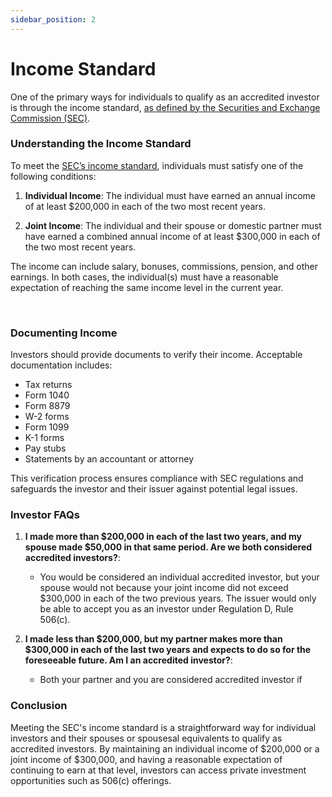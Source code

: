 ```yaml
---
sidebar_position: 2
---
```


# Income Standard

One of the primary ways for individuals to qualify as an accredited investor is through the income standard, [as defined by the Securities and Exchange Commission (SEC)](https://www.sec.gov/education/capitalraising/building-blocks/accredited-investor). 

### Understanding the Income Standard

To meet the [SEC’s income standard](https://www.sec.gov/education/capitalraising/building-blocks/accredited-investor), individuals must satisfy one of the following conditions:

1. **Individual Income**: The individual must have earned an annual income of at least $200,000 in each of the two most recent years. 

2. **Joint Income**: The individual and their spouse or domestic partner must have earned a combined annual income of at least $300,000 in each of the two most recent years.

The income can include salary, bonuses, commissions, pension, and other earnings. In both cases, the individual(s) must have a reasonable expectation of reaching the same income level in the current year.

&nbsp;

### Documenting Income

Investors should provide documents to verify their income. Acceptable documentation includes:

- Tax returns
- Form 1040
- Form 8879
- W-2 forms
- Form 1099
- K-1 forms
- Pay stubs
- Statements by an accountant or attorney

This verification process ensures compliance with SEC regulations and safeguards the investor and their issuer against potential legal issues.

### Investor FAQs

1. **I made more than $200,000 in each of the last two years, and my spouse made $50,000 in that same period. Are we both considered accredited investors?**:
   - You would be considered an individual accredited investor, but your spouse would not because your joint income did not exceed $300,000 in each of the two previous years. The issuer would only be able to accept you as an investor under Regulation D, Rule 506(c). 

2. **I made less than $200,000, but my partner makes more than $300,000 in each of the last two years and expects to do so for the foreseeable future. Am I an accredited investor?**:
   - Both your partner and you are considered accredited investor if

### Conclusion

Meeting the SEC's income standard is a straightforward way for individual investors and their spouses or spousesal equivalents to qualify as accredited investors. By maintaining an individual income of $200,000 or a joint income of $300,000, and having a reasonable expectation of continuing to earn at that level, investors can access private investment opportunities such as 506(c) offerings.
